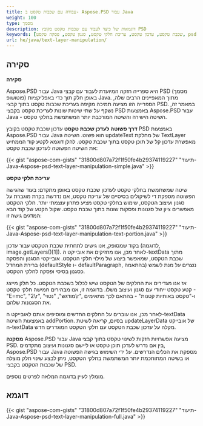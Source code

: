 ```yaml
---
title: עבודה עם שכבות טקסט ב- Aspose.PSD עבור Java
weight: 100
type: מסמך
description: דוגמאות של כיצד לעבוד עם שכבות טקסט בקובץ PSD
keywords: [שכבת טקסט, עדכון טקסט, עריכת חלקי טקסט, סגנון טקסט, פסקה טקסט, psd api, java, דוגמא קוד]
url: he/java/text-layer-manipulation/
---
```


## **סקירה**

**סקירה**

Aspose.PSD עבור Java היא ספרייה חזקה המיועדת לעבוד עם קבצי PSD (מסמך פוטושופ) באופן חלק תוך כדי באפליקציות Java. מתוך המאפיינים הרבים שלה, הספרייה הזו מציעה תמיכה מקיפה בעריכת שכבות טקסט בתוך קבצי PSD. במאמר זה, נשקף על שתי שיטות שונות לעריכת טקסט בקבצי PSD באמצעות Aspose.PSD עבור Java - השיטה הישירה והשיטה המורכבת יותר המשתמשת בחלקי טקסט.


**דרך פשוטה לעדכן שכבת טקסט**
עדכון שכבת טקסט בקובץ PSD באמצעות Aspose.PSD עבור Java הוא פשוט. השיטה updateText של מחלקת TextLayer מאפשרת עדכון קל של תוכן טקסט בתוך שכבת טקסט. להלן דוגמא לקטע קוד הממחיש את השיטה הפשוטה לעדכון שכבת טקסט:

{{< gist "aspose-com-gists" "31800d807a72f1f50fe4b29374119227" "תיעוד-Java-Aspose-psd-text-layer-manipulation-simple.java" >}}


**עריכת חלקי טקסט**

שיטה שמשתמשת בחלקי טקסט לעדכון שכבת טקסט באופן מתקדם: בעוד שהגישה הפשוטה מספקת די לשיקולים בסיסיים של עריכת טקסט, אם נדרשת בקרת מוגברת על סגנון ועיצוב הטקסט, שימוש בחלקי טקסט מציע פתרון עוצמתי יותר. חלקי הטקסט מאפשרים ציון של סגנונות ופסקות שונות בתוך שכבת טקסט. שקול הקטע של קוד הבא המדגים גישה זו:

{{< gist "aspose-com-gists" "31800d807a72f1f50fe4b29374119227" "תיעוד-Java-Aspose-psd-text-layer-manipulation-text-portion.java" >}}


בקוד שמסופק, אנו גישים לתחתית שכבת הטקסט עבור עדכון (לדוגמה, image.getLayers()[1]). לאחר מכן, אנו מחזיקים את אובייקט ה-textData מתוך שכבת הטקסט, שמאפשר ביצוע של מילוי חלקי הטקסט. אובייקטי הסגנון והפסקה ברירת המחדל (defaultStyle ו- defaultParagraph, בהתאמה) נוצרים על מנת לשמש כסגנון בסיסי ופסקה לחלקי הטקסט.

אז אנו מגדירים את החלקים של הטקסט שיש לכלול בשכבת הטקסט. כל חלק מייצג קטע טקסט ייחודי עם סגנון ועיצוב משלו. בדוגמה זו, אנו מבהירים חמישה חלקי טקסט - "E=mc", "2\r", "מודגש", "נטוי\r", ו-"טקסט באותיות קטנות" - בהתאם לכך מתאימים את הסגנונות שלהם.

לאחר מכן, אנו עוברים על החלקים החדשים ומוסיפים אותם לאובייקט ה-textData באמצעות השיטה addPortion. בסיום, קריאה לשיטת updateLayerData של אובייקט ה-textData מקלה על עדכון שכבת הטקסט עם חלקי הטקסט המוגדרים חדש.


**מסקנה**
Aspose.PSD עבור Java מציעה אפשרויות חזקות לשינוי טקסט בתוך קבצי PSD. בין אם נדרש לעדכן תוכן טקסט או ליישם סגנונות ועיצוב מתקדמים, Aspose.PSD עבור Java מספקת את הכלים הנדרשים. על ידי השימוש בגישה הפשוטה או בשיטה המתוחכמת יותר המשתמשת בחלקי הטקסט, ניתן לבצע שינוי חלק מוצלח של שכבות הטקסט בקבצי PSD.

מומלץ לעיין בדוגמה המלאה לפרטים נוספים.

## **דוגמא**

{{< gist "aspose-com-gists" "31800d807a72f1f50fe4b29374119227" "תיעוד-Java-Aspose-psd-text-layer-manipulation-full.java" >}}
